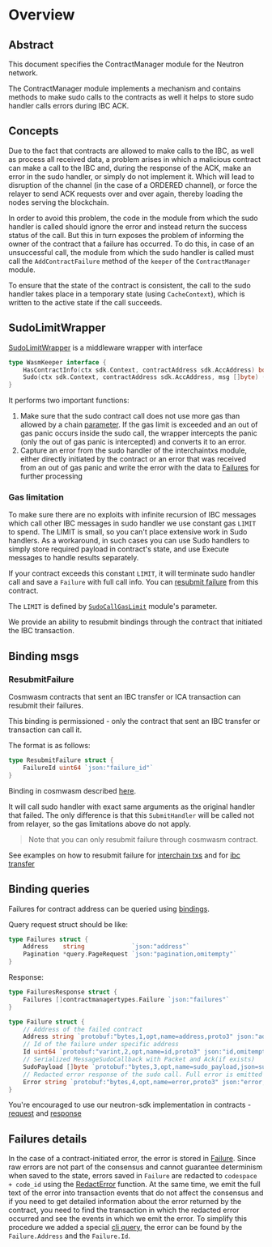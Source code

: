 # Overview

## Abstract

This document specifies the ContractManager module for the Neutron network.

The ContractManager module implements a mechanism and contains methods to make sudo calls to the contracts as well it helps to store sudo handler calls errors during IBC ACK.

## Concepts

Due to the fact that contracts are allowed to make calls to the IBC, as well as process all received data, a problem arises in which a malicious contract can make a call to the IBC and, during the response of the ACK, make an error in the sudo handler, or simply do not implement it. Which will lead to disruption of the channel (in the case of a ORDERED channel), or force the relayer to send ACK requests over and over again, thereby loading the nodes serving the blockchain.

In order to avoid this problem, the code in the module from which the sudo handler is called should ignore the error and instead return the success status of the call.
But this in turn exposes the problem of informing the owner of the contract that a failure has occurred. To do this, in case of an unsuccessful call, the module from which the sudo handler is called must call the `AddContractFailure` method of the `keeper` of the `ContractManager` module.

To ensure that the state of the contract is consistent, the call to the sudo handler takes place in a temporary state (using `CacheContext`), which is written to the active state if the call succeeds.

## SudoLimitWrapper

[SudoLimitWrapper](https://github.com/neutron-org/neutron/blob/v2.0.0/x/contractmanager/ibc_middleware.go#L14) is a middleware wrapper with interface

```go
type WasmKeeper interface {
    HasContractInfo(ctx sdk.Context, contractAddress sdk.AccAddress) bool
    Sudo(ctx sdk.Context, contractAddress sdk.AccAddress, msg []byte) ([]byte, error)
}
```

It performs two important functions:

1. Make sure that the sudo contract call does not use more gas than allowed by a chain [parameter](#gas-limitation). If the gas limit is exceeded and an out of gas panic occurs inside the sudo call, the wrapper intercepts the panic (only the out of gas panic is intercepted) and converts it to an error.
2. Capture an error from the sudo handler of the interchaintxs module, either directly initiated by the contract or an error that was received from an out of gas panic and write the error with the data to [Failures](#failures-details) for further processing

### Gas limitation

To make sure there are no exploits with infinite recursion of IBC messages which call other IBC messages in sudo handler we use constant gas `LIMIT` to spend. The LIMIT is small, so you can't place extensive work in Sudo handlers. As a workaround, in such cases you can use Sudo handlers to simply store required payload in contract's state, and use Execute messages to handle results separately.

If your contract exceeds this constant `LIMIT`, it will terminate sudo handler call and save a `Failure` with full call info. You can [resubmit failure](#resubmitfailure) from this contract.

The `LIMIT` is defined by [`SudoCallGasLimit`](https://github.com/neutron-org/neutron/blob/v2.0.2/x/contractmanager/types/params.pb.go#L29) module's parameter.

We provide an ability to resubmit bindings through the contract that initiated the IBC transaction.

## Binding msgs

### ResubmitFailure

Cosmwasm contracts that sent an IBC transfer or ICA transaction can resubmit their failures.

This binding is permissioned - only the contract that sent an IBC transfer or transaction can call it.

The format is as follows:
```go
type ResubmitFailure struct {
	FailureId uint64 `json:"failure_id"`
}
```

Binding in cosmwasm described [here](https://github.com/neutron-org/neutron-sdk/blob/feat/contract-manager-resubmit/packages/neutron-sdk/src/bindings/msg.rs#L184).

It will call sudo handler with exact same arguments as the original handler that failed.
The only difference is that this `SubmitHandler` will be called not from relayer, so the gas limitations above do not apply.

> Note that you can only resubmit failure through cosmwasm contract.

See examples on how to resubmit failure for [interchain txs](https://github.com/neutron-org/neutron-dev-contracts/blob/feat/contract-manager-resubmit/contracts/neutron_interchain_txs/src/contract.rs#L441) and for [ibc transfer](https://github.com/neutron-org/neutron-dev-contracts/blob/feat/contract-manager-resubmit/contracts/ibc_transfer/src/contract.rs#L271)

## Binding queries

Failures for contract address can be queried using [bindings](https://github.com/neutron-org/neutron/blob/feat/contract-manager-resubmit/wasmbinding/bindings/query.go#L39).

Query request struct should be like:

```go
type Failures struct {
	Address    string             `json:"address"`
	Pagination *query.PageRequest `json:"pagination,omitempty"`
}
```

Response:
```go
type FailuresResponse struct {
	Failures []contractmanagertypes.Failure `json:"failures"`
}

type Failure struct {
	// Address of the failed contract
	Address string `protobuf:"bytes,1,opt,name=address,proto3" json:"address,omitempty"`
	// Id of the failure under specific address
	Id uint64 `protobuf:"varint,2,opt,name=id,proto3" json:"id,omitempty"`
	// Serialized MessageSudoCallback with Packet and Ack(if exists)
	SudoPayload []byte `protobuf:"bytes,3,opt,name=sudo_payload,json=sudoPayload,proto3" json:"sudo_payload,omitempty"`
	// Redacted error response of the sudo call. Full error is emitted as an event
	Error string `protobuf:"bytes,4,opt,name=error,proto3" json:"error,omitempty"`
}
```

You're encouraged to use our neutron-sdk implementation in contracts - [request](https://github.com/neutron-org/neutron-sdk/blob/feat/contract-manager-resubmit/packages/neutron-sdk/src/bindings/query.rs#L61) and [response](https://github.com/neutron-org/neutron-sdk/blob/feat/contract-manager-resubmit/packages/neutron-sdk/src/bindings/query.rs#L119)

## Failures details

In the case of a contract-initiated error, the error is stored in [Failure](state.md). Since raw errors are not part of the consensus and cannot guarantee determinism when saved to the state, errors saved in `Failure` are redacted to `codespace + code_id` using the [RedactError](https://github.com/neutron-org/neutron/blob/v2.0.2/x/contractmanager/keeper/failure.go#L109) function. At the same time, we emit the full text of the error into transaction events that do not affect the consensus and if you need to get detailed information about the error returned by the contract, you need to find the transaction in which the redacted error occurred and see the events in which we emit the error. To simplify this procedure we added a special [cli query](./client.md#failure-details), the error can be found by the `Failure.Address` and the `Failure.Id`.
